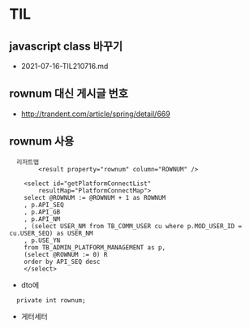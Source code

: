 # TIL

## javascript class 바꾸기
- 2021-07-16-TIL210716.md

## rownum 대신 게시글 번호
- http://trandent.com/article/spring/detail/669

## rownum 사용
```
  리저트맵
  		<result property="rownum" column="ROWNUM" />

	<select id="getPlatformConnectList"
		resultMap="PlatformConnectMap">
    select @ROWNUM := @ROWNUM + 1 as ROWNUM
    , p.API_SEQ
    , p.API_GB
    , p.API_NM
    , (select USER_NM from TB_COMM_USER cu where p.MOD_USER_ID = cu.USER_SEQ) as USER_NM
    , p.USE_YN
    from TB_ADMIN_PLATFORM_MANAGEMENT as p,
    (select @ROWNUM := 0) R
    order by API_SEQ desc
	</select>
```
- dto에 
```
  private int rownum;
```
- 게터세터 
